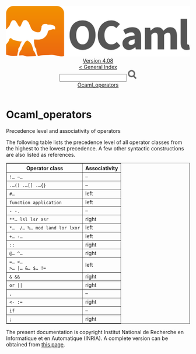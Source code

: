 <!-- ((! set title API !)) ((! set documentation !)) ((! set api !)) ((! set nobreadcrumb !)) -->
<div class="api"><header><nav class="toc brand"><a class="brand" href="https://ocaml.org/"><img src="colour-logo-gray.svg" class="svg" alt="OCaml"></a></nav><nav class="toc"><div class="toc_version"><a href="/docs" id="version-select">Version 4.08</a></div><a href="index.html">&lt; General Index</a><div class="api_search"><input type="text" name="apisearch" id="api_search" oninput="mySearch(false);" onkeypress="this.oninput();" onclick="this.oninput();" onpaste="this.oninput();">
<img src="search_icon.svg" alt="Search" class="svg" onclick="mySearch(false)"></div>
<div id="search_results"></div><div class="toc_title"><a href="#top">Ocaml_operators</a></div><ul></ul></nav></header>

<h1>Ocaml_operators</h1>
<div class="info-desc">
<p>Precedence level and associativity of operators</p>

<p>The following table lists the precedence level of all operator classes
from the highest to the lowest precedence. A few other syntactic constructions
are also listed as references.</p>


<p></p><table align="center" border="1">
<thead><tr><th>Operator class</th><th>Associativity </th></tr></thead>
<tbody><tr><td><code class="code">!… ~…</code>     </td><td>–</td></tr>
<tr><td><code class="code">.…() .…[] .…{} </code>
                                                      </td><td>–</td></tr>
<tr><td><code class="code">#…</code>              </td><td> left </td></tr>
<tr><td><code class="code">function application</code>  </td><td> left </td></tr>
<tr><td><code class="code">- -.</code>                  </td><td>–</td></tr>
<tr><td><code class="code">**… lsl lsr asr </code></td><td> right </td></tr>
<tr><td><code class="code">*…  /… %… mod land lor lxor</code>
                                                      </td><td> left  </td></tr>
<tr><td><code class="code">+… -…</code>     </td><td> left  </td></tr>
<tr><td><code class="code">::</code>                    </td><td> right </td></tr>
<tr><td><code class="code">@… ^…            </code></td><td> right </td></tr>
<tr><td><code class="code">=… &lt;…
&gt;… |… &amp;… $… !=</code>     </td><td> left  </td></tr>
<tr><td><code class="code">&amp; &amp;&amp;</code>      </td><td> right </td></tr>
<tr><td><code class="code">or || </code>                </td><td> right </td></tr>
<tr><td><code class="code">,</code>                     </td><td>–</td></tr>
<tr><td><code class="code">&lt;- :=</code>                 </td><td> right </td></tr>
<tr><td><code class="code">if</code>                    </td><td>–</td></tr>
<tr><td><code class="code">;</code>                     </td><td> right </td></tr>
</tbody></table><p></p>

</div>

<div class="copyright">The present documentation is copyright Institut National de Recherche en Informatique et en Automatique (INRIA). A complete version can be obtained from <a href="http://caml.inria.fr/pub/docs/manual-ocaml/">this page</a>.</div></div>